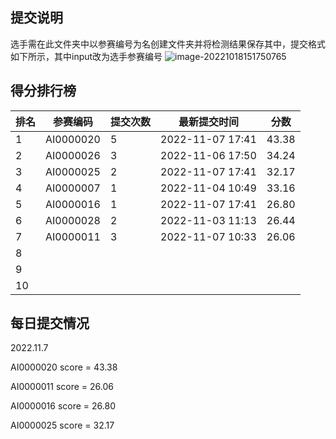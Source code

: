 ## 提交说明

选手需在此文件夹中以参赛编号为名创建文件夹并将检测结果保存其中，提交格式如下所示，其中input改为选手参赛编号
![image-20221018151750765](https://user-images.githubusercontent.com/69101221/196369534-511fb2f1-499d-4563-ad26-47bfb904e68c.png)

## 得分排行榜

| 排名 | 参赛编码  | 提交次数 | 最新提交时间     | 分数  |
| ---- | --------- | -------- | ---------------- | ----- |
| 1    | AI0000020 | 5        | 2022-11-07 17:41 | 43.38 |
| 2    | AI0000026 | 3        | 2022-11-06 17:50 | 34.24 |
| 3    | AI0000025 | 2        | 2022-11-07 17:41 | 32.17 |
| 4    | AI0000007 | 1        | 2022‎-11‎-‎04‎ 10:49 | 33.16 |
| 5    | AI0000016 | 1        | 2022-11-07 17:41 | 26.80 |
| 6    | AI0000028 | 2        | 2022‎-11‎-‎03‎ 11:13 | 26.44 |
| 7   | AI0000011 | 3 | 2022-11-07 10:33 | 26.06 |
| 8    |           |          |                  |       |
| 9    |           |          |                  |       |
| 10   |           |          |                  |       |

## 每日提交情况

2022.11.7

AI0000020 score = 43.38

AI0000011 score = 26.06

AI0000016 score = 26.80

AI0000025 score = 32.17

